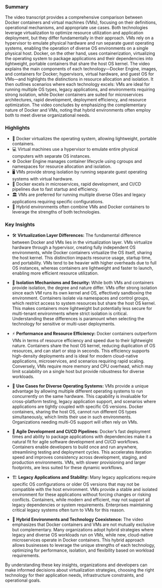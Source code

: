### Summary  
The video transcript provides a comprehensive comparison between Docker containers and virtual machines (VMs), focusing on their definitions, operational mechanisms, and appropriate use cases. Both technologies leverage virtualization to optimize resource utilization and application deployment, but they differ fundamentally in their approach. VMs rely on a hypervisor to emulate physical hardware and run separate guest operating systems, enabling the operation of diverse OS environments on a single physical host. Docker, on the other hand, uses containerization, virtualizing the operating system to package applications and their dependencies into lightweight, portable containers that share the host OS kernel. The video explains the main components of each technology—Docker Engine, images, and containers for Docker; hypervisors, virtual hardware, and guest OS for VMs—and highlights the distinctions in resource allocation and isolation. It then outlines scenarios where each technology excels: VMs are ideal for running multiple OS types, legacy applications, and environments requiring strong isolation, while Docker containers are suited for microservices architectures, rapid development, deployment efficiency, and resource optimization. The video concludes by emphasizing the complementary nature of Docker and VMs, noting that hybrid environments often employ both to meet diverse organizational needs.

### Highlights  
- 🐳 Docker virtualizes the operating system, allowing lightweight, portable containers.  
- 💻 Virtual machines use a hypervisor to emulate entire physical computers with separate OS instances.  
- ⚙️ Docker Engine manages container lifecycle using cgroups and namespaces for resource allocation and isolation.  
- 🖥️ VMs provide strong isolation by running separate guest operating systems with virtual hardware.  
- 🔄 Docker excels in microservices, rapid development, and CI/CD pipelines due to fast startup and efficiency.  
- 🏛️ VMs are preferred for running multiple diverse OSes and legacy applications requiring specific configurations.  
- 🔀 Hybrid environments often combine VMs and Docker containers to leverage the strengths of both technologies.

### Key Insights  
- 🛠️ **Virtualization Layer Differences:** The fundamental difference between Docker and VMs lies in the virtualization layer. VMs virtualize hardware through a hypervisor, creating fully independent OS environments, while Docker containers virtualize the OS itself, sharing the host kernel. This distinction impacts resource usage, startup time, and portability. VMs tend to be heavier with higher overheads due to full OS instances, whereas containers are lightweight and faster to launch, enabling more efficient resource utilization.  

- 🔐 **Isolation Mechanisms and Security:** While both VMs and containers provide isolation, the degree and nature differ. VMs offer strong isolation since each VM runs its own kernel and OS, effectively sandboxing the environment. Containers isolate via namespaces and control groups, which restrict access to system resources but share the host OS kernel. This makes containers more lightweight but potentially less secure for multi-tenant environments where strict isolation is critical. Understanding these differences is paramount when selecting the technology for sensitive or multi-user deployments.  

- ⚡ **Performance and Resource Efficiency:** Docker containers outperform VMs in terms of resource efficiency and speed due to their lightweight nature. Containers share the host OS kernel, reducing duplication of OS resources, and can start or stop in seconds. This efficiency supports high-density deployments and is ideal for modern cloud-native applications, microservices, and scenarios requiring rapid scaling. Conversely, VMs require more memory and CPU overhead, which may limit scalability on a single host but provide robustness for diverse workloads.  

- 🧩 **Use Cases for Diverse Operating Systems:** VMs provide a unique advantage by allowing multiple different operating systems to run concurrently on the same hardware. This capability is invaluable for cross-platform testing, legacy application support, and scenarios where applications are tightly coupled with specific OS versions. Docker containers, sharing the host OS, cannot run different OS types simultaneously, which limits their use in such environments. Organizations needing multi-OS support will often rely on VMs.  

- 🔄 **Agile Development and CI/CD Pipelines:** Docker’s fast deployment times and ability to package applications with dependencies make it a natural fit for agile software development and CI/CD workflows. Containers enable developers to build once and run anywhere, streamlining testing and deployment cycles. This accelerates iteration speed and improves consistency across development, staging, and production environments. VMs, with slower provisioning and larger footprints, are less suited for these dynamic workflows.  

- 🏗️ **Legacy Applications and Stability:** Many legacy applications require specific OS configurations or older OS versions that may not be compatible with the host environment. VMs provide a stable and isolated environment for these applications without forcing changes or risking conflicts. Containers, while modern and efficient, may not support all legacy dependencies or system requirements. Enterprises maintaining critical legacy systems often turn to VMs for this reason.  

- 🔀 **Hybrid Environments and Technology Coexistence:** The video emphasizes that Docker containers and VMs are not mutually exclusive but complementary. Many organizations adopt hybrid strategies where legacy and diverse OS workloads run on VMs, while new, cloud-native microservices operate in Docker containers. This hybrid approach allows businesses to leverage the unique strengths of each technology, optimizing for performance, isolation, and flexibility based on workload requirements.

By understanding these key insights, organizations and developers can make informed decisions about virtualization strategies, choosing the right technology for their application needs, infrastructure constraints, and operational goals.
